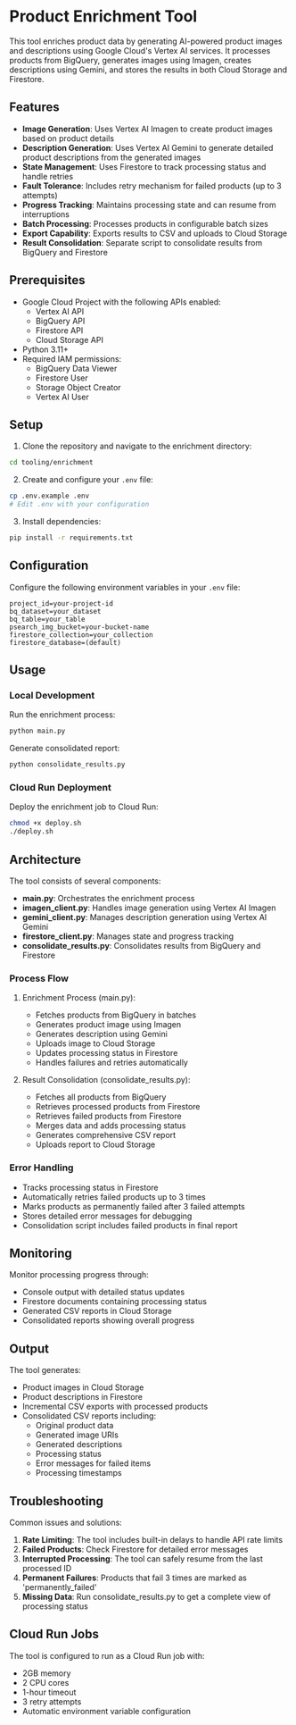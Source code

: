 # Product Enrichment Tool

This tool enriches product data by generating AI-powered product images and descriptions using Google Cloud's Vertex AI services. It processes products from BigQuery, generates images using Imagen, creates descriptions using Gemini, and stores the results in both Cloud Storage and Firestore.

## Features

- **Image Generation**: Uses Vertex AI Imagen to create product images based on product details
- **Description Generation**: Uses Vertex AI Gemini to generate detailed product descriptions from the generated images
- **State Management**: Uses Firestore to track processing status and handle retries
- **Fault Tolerance**: Includes retry mechanism for failed products (up to 3 attempts)
- **Progress Tracking**: Maintains processing state and can resume from interruptions
- **Batch Processing**: Processes products in configurable batch sizes
- **Export Capability**: Exports results to CSV and uploads to Cloud Storage
- **Result Consolidation**: Separate script to consolidate results from BigQuery and Firestore

## Prerequisites

- Google Cloud Project with the following APIs enabled:
  - Vertex AI API
  - BigQuery API
  - Firestore API
  - Cloud Storage API
- Python 3.11+
- Required IAM permissions:
  - BigQuery Data Viewer
  - Firestore User
  - Storage Object Creator
  - Vertex AI User

## Setup

1. Clone the repository and navigate to the enrichment directory:
```bash
cd tooling/enrichment
```

2. Create and configure your `.env` file:
```bash
cp .env.example .env
# Edit .env with your configuration
```

3. Install dependencies:
```bash
pip install -r requirements.txt
```

## Configuration

Configure the following environment variables in your `.env` file:

```env
project_id=your-project-id
bq_dataset=your_dataset
bq_table=your_table
psearch_img_bucket=your-bucket-name
firestore_collection=your_collection
firestore_database=(default)
```

## Usage

### Local Development

Run the enrichment process:
```bash
python main.py
```

Generate consolidated report:
```bash
python consolidate_results.py
```

### Cloud Run Deployment

Deploy the enrichment job to Cloud Run:
```bash
chmod +x deploy.sh
./deploy.sh
```

## Architecture

The tool consists of several components:

- **main.py**: Orchestrates the enrichment process
- **imagen_client.py**: Handles image generation using Vertex AI Imagen
- **gemini_client.py**: Manages description generation using Vertex AI Gemini
- **firestore_client.py**: Manages state and progress tracking
- **consolidate_results.py**: Consolidates results from BigQuery and Firestore

### Process Flow

1. Enrichment Process (main.py):
   - Fetches products from BigQuery in batches
   - Generates product image using Imagen
   - Generates description using Gemini
   - Uploads image to Cloud Storage
   - Updates processing status in Firestore
   - Handles failures and retries automatically

2. Result Consolidation (consolidate_results.py):
   - Fetches all products from BigQuery
   - Retrieves processed products from Firestore
   - Retrieves failed products from Firestore
   - Merges data and adds processing status
   - Generates comprehensive CSV report
   - Uploads report to Cloud Storage

### Error Handling

- Tracks processing status in Firestore
- Automatically retries failed products up to 3 times
- Marks products as permanently failed after 3 failed attempts
- Stores detailed error messages for debugging
- Consolidation script includes failed products in final report

## Monitoring

Monitor processing progress through:
- Console output with detailed status updates
- Firestore documents containing processing status
- Generated CSV reports in Cloud Storage
- Consolidated reports showing overall progress

## Output

The tool generates:
- Product images in Cloud Storage
- Product descriptions in Firestore
- Incremental CSV exports with processed products
- Consolidated CSV reports including:
  - Original product data
  - Generated image URIs
  - Generated descriptions
  - Processing status
  - Error messages for failed items
  - Processing timestamps

## Troubleshooting

Common issues and solutions:

1. **Rate Limiting**: The tool includes built-in delays to handle API rate limits
2. **Failed Products**: Check Firestore for detailed error messages
3. **Interrupted Processing**: The tool can safely resume from the last processed ID
4. **Permanent Failures**: Products that fail 3 times are marked as 'permanently_failed'
5. **Missing Data**: Run consolidate_results.py to get a complete view of processing status

## Cloud Run Jobs

The tool is configured to run as a Cloud Run job with:
- 2GB memory
- 2 CPU cores
- 1-hour timeout
- 3 retry attempts
- Automatic environment variable configuration 